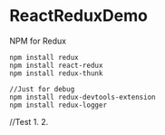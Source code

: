 # ReactReduxDemo


NPM for  Redux

```
npm install redux
npm install react-redux
npm install redux-thunk

//Just for debug
npm install redux-devtools-extension
npm install redux-logger

```

//Test
1.
2. 
